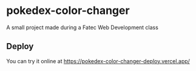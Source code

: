 # pokedex-color-changer
 A small project made during a Fatec Web Development class
 
 ## Deploy
 You can try it online at https://pokedex-color-changer-deploy.vercel.app/
